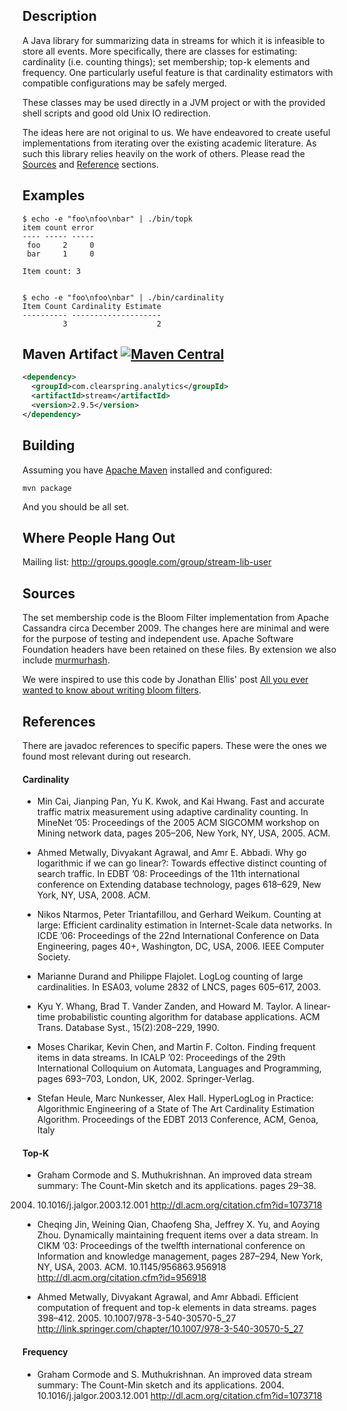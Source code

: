 ## Description

A Java library for summarizing data in streams for which it is
infeasible to store all events. More specifically, there are classes
for estimating: cardinality (i.e. counting things); set membership;
top-k elements and frequency.  One particularly useful feature is that
cardinality estimators with compatible configurations may be safely
merged.

These classes may be used directly in a JVM project or with the
provided shell scripts and good old Unix IO redirection.

The ideas here are not original to us. We have endeavored to create
useful implementations from iterating over the existing academic
literature.  As such this library relies heavily on the work of
others.  Please read the [Sources](#Sources) and
[Reference](#References) sections.

## Examples

    $ echo -e "foo\nfoo\nbar" | ./bin/topk
    item count error
    ---- ----- -----
     foo     2     0
     bar     1     0
    
    Item count: 3

    
    $ echo -e "foo\nfoo\nbar" | ./bin/cardinality
    Item Count Cardinality Estimate
    ---------- --------------------
             3                    2


## Maven Artifact [![Maven Central](https://maven-badges.herokuapp.com/maven-central/com.clearspring.analytics/stream/badge.svg)](https://maven-badges.herokuapp.com/maven-central/com.clearspring.analytics/stream)

``` xml
<dependency>
  <groupId>com.clearspring.analytics</groupId>
  <artifactId>stream</artifactId>
  <version>2.9.5</version>
</dependency>
```

## Building

Assuming you have [Apache Maven](http://maven.apache.org/) installed
and configured:

    mvn package

And you should be all set.

## Where People Hang Out

Mailing list: http://groups.google.com/group/stream-lib-user


## Sources

The set membership code is the Bloom Filter implementation from Apache
Cassandra circa December 2009.  The changes here are minimal and were
for the purpose of testing and independent use. Apache Software
Foundation headers have been retained on these files.  By extension we
also include [murmurhash](http://murmurhash.googlepages.com/).

We were inspired to use this code by Jonathan Ellis' post
[All you ever wanted to know about writing bloom filters](http://spyced.blogspot.com/2009/01/all-you-ever-wanted-to-know-about.html).

## References

There are javadoc references to specific papers.  These were the ones
we found most relevant during out research.

#### Cardinality

 * Min Cai, Jianping Pan, Yu K. Kwok, and Kai Hwang. Fast and accurate
traffic matrix measurement using adaptive cardinality counting. In
MineNet ’05: Proceedings of the 2005 ACM SIGCOMM workshop on
Mining network data, pages 205–206, New York, NY, USA, 2005. ACM.

 * Ahmed Metwally, Divyakant Agrawal, and Amr E. Abbadi. Why go
logarithmic if we can go linear?: Towards effective distinct counting of
search traffic. In EDBT ’08: Proceedings of the 11th international
conference on Extending database technology, pages 618–629, New York,
NY, USA, 2008. ACM.

 * Nikos Ntarmos, Peter Triantafillou, and Gerhard Weikum. Counting at
large: Efficient cardinality estimation in Internet-Scale data networks.
In ICDE ’06: Proceedings of the 22nd International Conference on Data
Engineering, pages 40+, Washington, DC, USA, 2006. IEEE Computer
Society.

 * Marianne Durand and Philippe Flajolet. LogLog counting of large
cardinalities. In ESA03, volume 2832 of LNCS, pages 605–617, 2003.

 * Kyu Y. Whang, Brad T. Vander Zanden, and Howard M. Taylor. A
linear-time probabilistic counting algorithm for database applications.
ACM Trans. Database Syst., 15(2):208–229, 1990.

 * Moses Charikar, Kevin Chen, and Martin F. Colton. Finding frequent
items in data streams. In ICALP ’02: Proceedings of the 29th
International Colloquium on Automata, Languages and Programming,
pages 693–703, London, UK, 2002. Springer-Verlag.

 * Stefan Heule, Marc Nunkesser, Alex Hall.  HyperLogLog in Practice:
Algorithmic Engineering of a State of The Art Cardinality Estimation
Algorithm.  Proceedings of the EDBT 2013 Conference, ACM, Genoa, Italy


#### Top-K

 * Graham Cormode and S. Muthukrishnan. An improved data stream
summary: The Count-Min sketch and its applications. pages 29–38.
2004. 10.1016/j.jalgor.2003.12.001
http://dl.acm.org/citation.cfm?id=1073718

 * Cheqing Jin, Weining Qian, Chaofeng Sha, Jeffrey X. Yu, and Aoying
Zhou. Dynamically maintaining frequent items over a data stream. In
CIKM ’03: Proceedings of the twelfth international conference on
Information and knowledge management, pages 287–294, New York,
NY, USA, 2003. ACM. 10.1145/956863.956918
http://dl.acm.org/citation.cfm?id=956918

 * Ahmed Metwally, Divyakant Agrawal, and Amr Abbadi. Efficient
computation of frequent and top-k elements in data streams. pages
398–412. 2005. 10.1007/978-3-540-30570-5_27
http://link.springer.com/chapter/10.1007/978-3-540-30570-5_27

#### Frequency

 * Graham Cormode and S. Muthukrishnan. An improved data stream
summary: The Count-Min sketch and its applications. 2004. 10.1016/j.jalgor.2003.12.001
http://dl.acm.org/citation.cfm?id=1073718

